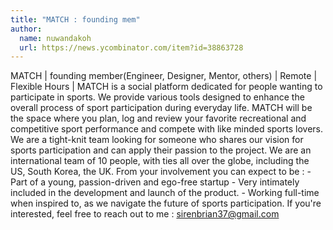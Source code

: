 ```yaml
---
title: "MATCH : founding mem"
author:
  name: nuwandakoh
  url: https://news.ycombinator.com/item?id=38863728
---
```

MATCH | founding member(Engineer, Designer, Mentor, others) | Remote | Flexible Hours | MATCH is a social platform dedicated for people wanting to participate in sports. We provide various tools designed to enhance the overall process of sport participation during everyday life. MATCH will be the space where you plan, log and review your favorite recreational and competitive sport performance and compete with like minded sports lovers.
We are a tight-knit team looking for someone who shares our vision for sports participation and can apply their passion to the project.
We are an international team of 10 people, with ties all over the globe, including the US, South Korea, the UK.
From your involvement you can expect to be : - Part of a young, passion-driven and ego-free startup - Very intimately included in the development and launch of the product. - Working full-time when inspired to, as we navigate the future of sports participation.
If you&#x27;re interested, feel free to reach out to me : sirenbrian37@gmail.com
